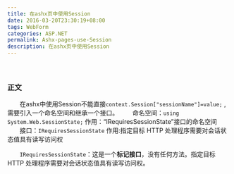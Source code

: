 ```yaml
---
title: 在ashx页中使用Session
date: 2016-03-20T23:30:19+08:00
tags: WebForm
categories: ASP.NET
permalink: Ashx-pages-use-Session
description: 在ashx页中使用Session
---
```

　　
### 正文
　　在ashx中使用Session不能直接`context.Session["sessionName"]=value;` ,需要引入一个命名空间和继承一个接口。
　　命名空间：`using System.Web.SessionState;`  作用：“IRequiresSessionState”接口的命名空间
　　接口：`IRequiresSessionState`    作用:指定目标 HTTP 处理程序需要对会话状态值具有读写访问权<!--more-->

　　`IRequiresSessionState`：这是一个**标记接口**，没有任何方法。指定目标 HTTP 处理程序需要对会话状态值具有读写访问权。